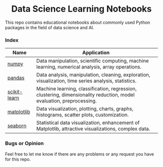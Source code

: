 
<h1 align="center">Data Science Learning Notebooks</h1>

This repo contains educational notebooks about commonly used Python packages in the field of data science and AI.

### Index
| Name | Application  |
| --- | --- |
| [numpy](Numpy/) | Data manipulation, scientific computing, machine learning, numerical analysis, array operations. |
| [pandas](Pandas/) | Data analysis, manipulation, cleaning, exploration, visualization, time series analysis, statistics. |
| [scikit-learn](Scikit-learn/) | Machine learning, classification, regression, clustering, dimensionality reduction, model evaluation, preprocessing. |
| [matplotlib](Matpl/) | Data visualization, plotting, charts, graphs, histograms, scatter plots, customization. |
| [seaborn](Numpy/) | Statistical data visualization, enhancement of Matplotlib, attractive visualizations, complex data. |


### Bugs or Opinion
Feel free to let me know if there are any problems or any request you have for this repo.
